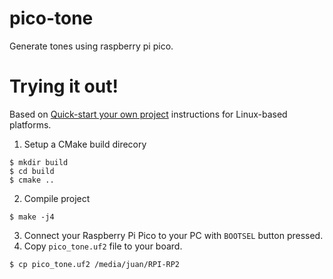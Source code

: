 # pico-tone
Generate tones using raspberry pi pico.

# Trying it out!
Based on [Quick-start your own project](https://github.com/raspberrypi/pico-sdk/tree/master#quick-start-your-own-project)
instructions for Linux-based platforms.

1. Setup a CMake build direcory
```
$ mkdir build
$ cd build
$ cmake ..
```

2. Compile project
```
$ make -j4
```

3. Connect your Raspberry Pi Pico to your PC with `BOOTSEL` button pressed.
4. Copy `pico_tone.uf2` file to your board.
```
$ cp pico_tone.uf2 /media/juan/RPI-RP2
```
